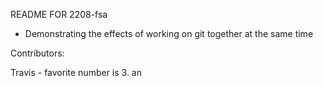 README FOR 2208-fsa

- Demonstrating the effects of working on git together at the same time

Contributors:

Travis - favorite number is 3.
an
